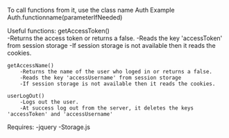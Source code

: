 To call functions from it, use the class name Auth
Example Auth.functionname(parameterIfNeeded)

Useful functions: 
	getAccessToken()	
		-Returns the access token or returns a false. 
		-Reads the key 'accessToken' from session storage
		-If session storage is not available then it reads the cookies.

	getAccessName()		
		-Returns the name of the user who loged in or returns a false. 
		-Reads the key 'accessUsername' from session storage
		-If session storage is not available then it reads the cookies.

	userLogOut()		
		-Logs out the user.
		-At success log out from the server, it deletes the keys 'accessToken' and 'accessUsername'
Requires: 
	-jquery
	-Storage.js